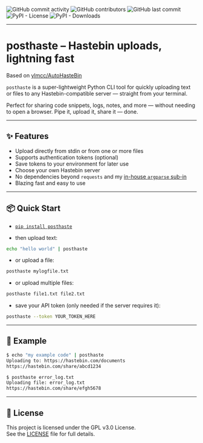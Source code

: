 ![GitHub commit activity](https://img.shields.io/github/commit-activity/w/ArchooD2/posthaste) ![GitHub contributors](https://img.shields.io/github/contributors-anon/ArchooD2/posthaste) ![GitHub last commit](https://img.shields.io/github/last-commit/ArchooD2/posthaste) ![PyPI - License](https://img.shields.io/pypi/l/posthaste) ![PyPI - Downloads](https://img.shields.io/pypi/dd/posthaste)

---
# posthaste – Hastebin uploads, lightning fast

Based on [ylmcc/AutoHasteBin](https://github.com/ylmcc/AutoHastebin)

`posthaste` is a super-lightweight Python CLI tool for quickly uploading text or files to any Hastebin-compatible server — straight from your terminal.

Perfect for sharing code snippets, logs, notes, and more — without needing to open a browser. Pipe it, upload it, share it — done.

---

## ✨ Features

- Upload directly from stdin or from one or more files
- Supports authentication tokens (optional)
- Save tokens to your environment for later use
- Choose your own Hastebin server
- No dependencies beyond `requests` and my [in-house `argparse` sub-in](https://github.com/ArchooD2/snaparg)
- Blazing fast and easy to use

---

## 📦 Quick Start

- [`pip install posthaste`](https://pypi.org/project/posthaste/)

- then upload text:

```bash
echo "hello world" | posthaste
```

- or upload a file:

```bash
posthaste mylogfile.txt
```

- or upload multiple files:

```bash
posthaste file1.txt file2.txt
```

- save your API token (only needed if the server requires it):

```bash
posthaste --token YOUR_TOKEN_HERE
```

---

## 🔧 Example

```bash
$ echo "my example code" | posthaste
Uploading to: https://hastebin.com/documents
https://hastebin.com/share/abcd1234
```

```bash
$ posthaste error_log.txt
Uploading file: error_log.txt
https://hastebin.com/share/efgh5678
```

---

## 📄 License

This project is licensed under the GPL v3.0 License.  
See the [LICENSE](LICENSE) file for full details.
